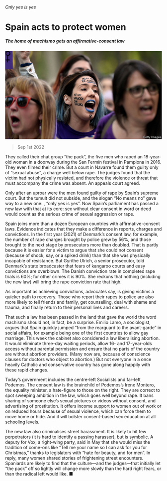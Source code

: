 ###### Only yes is yes

# Spain acts to protect women 

##### The home of machismo gets an affirmative-consent law 

![image](images/20220903_EUP502.jpg) 

> Sep 1st 2022 

They called their chat group “the pack”, the five men who raped an 18-year-old woman in a doorway during the San Fermín festival in Pamplona in 2016. They even filmed their crime. But a court in Navarre found them guilty only of “sexual abuse”, a charge well below rape. The judges found that the victim had not physically resisted, and therefore the violence or threat that must accompany the crime was absent. An appeals court agreed. 

Only after an uproar were the men found guilty of rape by Spain’s supreme court. But the tumult did not subside, and the slogan “No means no” gave way to a new one: , “only yes is yes”. Now Spain’s parliament has passed a new law with that at its core: sex without clear consent in word or deed would count as the serious crime of sexual aggression or rape.

Spain joins more than a dozen European countries with affirmative-consent laws. Evidence indicates that they make a difference in reports, charges and convictions. In the first year (2021) of Denmark’s consent law, for example, the number of rape charges brought by police grew by 56%, and those brought to the next stage by prosecutors more than doubled. That is partly because it is easier for a victim to argue that she could not consent (because of shock, say, or a spiked drink) than that she was physically incapable of resistance. But Gyrithe Ulrich, a senior prosecutor, told Denmark’s state broadcaster that fears of kangaroo courts and easy convictions are overblown. The Danish conviction rate in completed rape trials is 60%; for other crimes it is 90%. She reckons that nothing (including the new law) will bring the rape conviction rate that high.

As important as achieving convictions, advocates say, is giving victims a quicker path to recovery. Those who report their rapes to police are also more likely to tell friends and family, get counselling, deal with shame and trauma, and finally return to their personal lives and careers.

That such a law has been passed in the land that gave the world the word machismo should not, in fact, be a surprise. Emilio Lamo, a sociologist, argues that Spain quickly jumped “from the rearguard to the avant-garde” in social affairs, for example being one of the first countries to allow gay marriage. This week the cabinet also considered a law liberalising abortion. It would eliminate three-day waiting periods, allow 16- and 17-year-olds access without parental permission and ensure that no parts of the country are without abortion providers. (Many now are, because of conscience clauses for doctors who object to abortion.) But not everyone in a once heavily Catholic and conservative country has gone along happily with these rapid changes.

Today’s government includes the centre-left Socialists and far-left Podemos. The consent law is the brainchild of Podemos’s Irene Montero, the equality minister, a hate-figure to those on the right. They are correct to spot sweeping ambition in the law, which goes well beyond rape. It bans sharing of someone else’s sexual pictures or videos without consent, and advertising of prostitution. It offers income support to women out of work or on reduced hours because of sexual violence, which can force them to move home or hide. And it will bolster consent-based sex education at all schooling levels. 

The new law also criminalises street harassment. It is likely to hit few perpetrators (it is hard to identify a passing harasser), but is symbolic. A deputy for Vox, a right-wing party, said in May that she would miss the tradition of come-ons like “Tell me your name so I can ask for you for Christmas,” thanks to legislators with “hate for beauty, and for men”. In reply, many women shared stories of frightening street encounters. Spaniards are likely to find that the culture—and the judges—that initially let “the pack” off so lightly will change more slowly than the hard right fears, or than the radical left would like. ■

